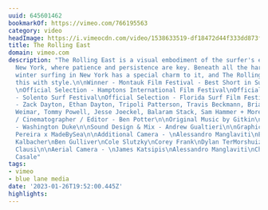 ```yaml
---
uuid: 645601462
bookmarkOf: https://vimeo.com/766195563
category: video
headImage: https://i.vimeocdn.com/video/1538633519-df18472d44f333dd873fe6ab0660d5cebadc82e399ccd789e8e6ef69631c2be0-d_295x166
title: The Rolling East
domain: vimeo.com
description: "The Rolling East is a visual embodiment of the surfer's experience in
  New York, where patience and persistence are key. Beneath all the harsh elements,
  winter surfing in New York has a special charm to it, and The Rolling East exhibits
  this with style.\n\nWinner - Montauk Film Festival - Best Short in Surf & Turf Category
  \nOfficial Selection - Hamptons International Film Festival\nOfficial Selection
  - Solento Surf Festival\nOfficial Selection - Florida Surf Film Festival\n\nFeaturing
  - Zack Dayton, Ethan Dayton, Tripoli Patterson, Travis Beckmann, Brian Pollak, Charlie
  Weimar, Tommy Powell, Jesse Joeckel, Balaram Stack, Sam Hammer + More\n\nDirector
  / Cinematographer / Editor - Ben Potter\n\nOriginal Music by Gitkin\nMusic Supervisor
  - Washington Duke\n\nSound Design & Mix - Andrew Gualtieri\n\nGraphics - Hugo Vale
  Pereira x MadeBySea\n\nAdditional Camera - \nAlessandro Manglaviti\nEtan Blatt\nMatt
  Kalbacher\nBen Gulliver\nCole Slutzky\nCorey Frank\nDylan TerMorshuizen\nStephen
  Clausi\n\nAerial Camera - \nJames Katsipis\nAlessandro Manglaviti\nCharlie Forsman\nJames
  Casale"
tags:
- vimeo
- blue lane media
date: '2023-01-26T19:52:00.445Z'
highlights: 
---
```




